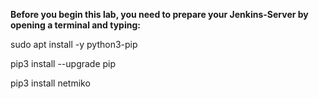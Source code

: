 **Before you begin this lab, you need to prepare your Jenkins-Server by opening a terminal and typing:**

  sudo apt install -y python3-pip
  
  pip3 install --upgrade pip
  
  pip3 install netmiko
